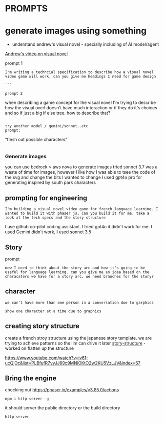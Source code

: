 # PROMPTS

# generate images using something

- understand andrew's visual novel - specially including of AI model/agent

[Andrew's video on visual novel](https://www.youtube.com/watch?v=jv61-ucQjOc&list=PLBfufR7vyJJ69c9MNlOKtO2w2KU5VzLJV&index=57)

prompt 1

````
I'm writing a techncial specification to describe how a visual novel video game will work. can you give me headings I need for game design

```

prompt 2
````

when describing a game concept for the visual novel I'm trying to describe how the visual overl doesn't have much interaction or if they do it's choices and so if just a big if else tree. how to describe that?

```

try another model / gemini/sonnet..etc
prompt:
```

“flesh out possible characters”

```

```

### Generate images

you can use bedrock > aws nova to generate images
tried sonnet 3.7 was a waste of time for images, however I like how I was able to tsee the code of the svg and change the bits I wanted to change
I used gpt4o pro for generating inspired by south park characters

## prompting for engineering

```
I'm building a visual novel video game for french language learning. I wanted to build it with phaser js. can you build it for me, take a look at the tech specs and the story structure
```

I use github co-pilot coding assistant.
I tried gpt4o it didn't work for me. I used Gemini didn't work, I used sonnet 3.5

## Story

prompt

```
now I need to think about the story arc and how it's going to be useful for language learning. can you give me an idea based on the characaters we have for a story arc. we need branches for the story?
```

## character

```
we can't have more than one person in a conversation due to garphics
```

```
show one character at a time due to graphics
```

## creating story structure

create a french stroy structure using the japanese story template. we are trying to achieve patterns so the llm can drive it later [story-structure](french-story-structure.md) - worked on flatten up the structure

https://www.youtube.com/watch?v=jv61-ucQjOc&list=PLBfufR7vyJJ69c9MNlOKtO2w2KU5VzLJV&index=57

## Bring the engine

checking out https://phaser.io/examples/v3.85.0/actions

```
npm i http-server -g
```

it should server the public directory or the build directory

```
http-server
```
